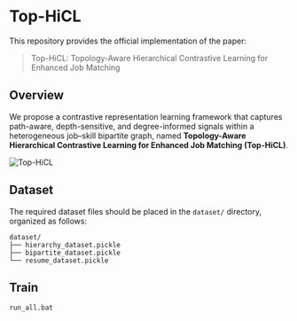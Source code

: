 # Top-HiCL
This repository provides the official implementation of the paper:
> Top-HiCL: Topology-Aware Hierarchical Contrastive Learning for Enhanced Job Matching

## Overview
We propose a contrastive representation learning framework that captures path-aware, depth-sensitive, and degree-informed signals within a heterogeneous job–skill bipartite graph, named **Topology-Aware Hierarchical Contrastive Learning for Enhanced Job Matching (Top-HiCL)**.
  
![Top-HiCL](https://github.com/user-attachments/assets/fd8ad21b-c8eb-4e0d-86c8-462ea9a98013)

## Dataset
The required dataset files should be placed in the `dataset/` directory, organized as follows:
<!-- Dataset is private -->
```
dataset/
├── hierarchy_dataset.pickle
├── bipartite_dataset.pickle
└── resume_dataset.pickle
```

## Train

```bash
run_all.bat
```

